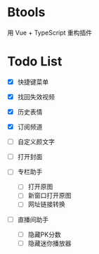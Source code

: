 # Btools

用 Vue + TypeScript 重构插件

# Todo List

- [x] 快捷键菜单
- [x] 找回失效视频
- [x] 历史表情
- [x] 订阅频道
- [ ] 自定义颜文字
- [ ] 打开封面

- [ ] 专栏助手
  - [ ] 打开原图
  - [ ] 新窗口打开原图
  - [ ] 网址链接转换

- [ ] 直播间助手
  - [ ] 隐藏PK分数
  - [ ] 隐藏迷你播放器
